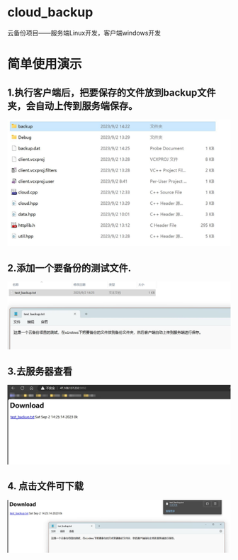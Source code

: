 # cloud_backup
云备份项目——服务端Linux开发，客户端windows开发

# 简单使用演示
## 1.执行客户端后，把要保存的文件放到backup文件夹，会自动上传到服务端保存。
![backup](demo_images/1.jpg)
## 2.添加一个要备份的测试文件.
![backup](demo_images/2.jpg)
## 3.去服务器查看
![backup](demo_images/3.jpg)
## 4. 点击文件可下载
![backup](demo_images/4.jpg)
